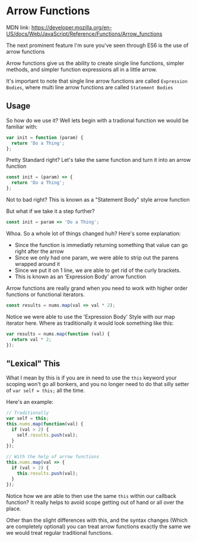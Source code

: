 # Arrow Functions

MDN link: https://developer.mozilla.org/en-US/docs/Web/JavaScript/Reference/Functions/Arrow_functions

The next prominent feature I'm sure you've seen through ES6 is the use of arrow functions

Arrow functions give us the ability to create single line functions, simpler methods, and simpler function expressions all in a little arrow.

It's important to note that single line arrow functions are called `Expression Bodies`, where multi line arrow functions are called `Statement Bodies`

## Usage

So how do we use it? Well lets begin with a tradional function we would be familiar with:

```js
var init = function (param) {
  return 'Do a Thing';
};
```

Pretty Standard right? Let's take the same function and turn it into an arrow function

```js
const init = (param) => {
  return 'Do a Thing';
};
```

Not to bad right? This is known as a "Statement Body" style arrow function

But what if we take it a step further?

```js
const init = param => 'Do a Thing';
```

Whoa. So a whole lot of things changed huh? Here's some explanation:

- Since the function is immediatly returning something that value can go right after the arrow
- Since we only had one param, we were able to strip out the parens wrapped around it
- Since we put it on 1 line, we are able to get rid of the curly brackets.
- This is known as an 'Expression Body' arrow function

Arrow functions are really grand when you need to work with higher order functions or functional iterators.

```js
const results = nums.map(val => val * 2);
```

Notice we were able to use the 'Expression Body' Style with our map iterator here. Where as traditionally it would look something like this:

```js
var results = nums.map(function (val) {
  return val * 2;
});
```

## "Lexical" This

What I mean by this is if you are in need to use the `this` keyword your scoping won't go all bonkers, and you no longer need to do that silly setter of `var self = this;` all the time.

Here's an example:

```js
// Traditionally
var self = this;
this.nums.map(function(val) {
  if (val > 2) {
    self.results.push(val);
  }
});

// With the help of arrow functions
this.nums.map(val => {
  if (val > 2) {
    this.results.push(val);
  }
});
```

Notice how we are able to then use the same `this` within our callback function? It really helps to avoid scope getting out of hand or all over the place.

Other than the slight differences with this, and the syntax changes (Which are completely optional) you can treat arrow functions exactly the same we we would treat regular traditional functions.
